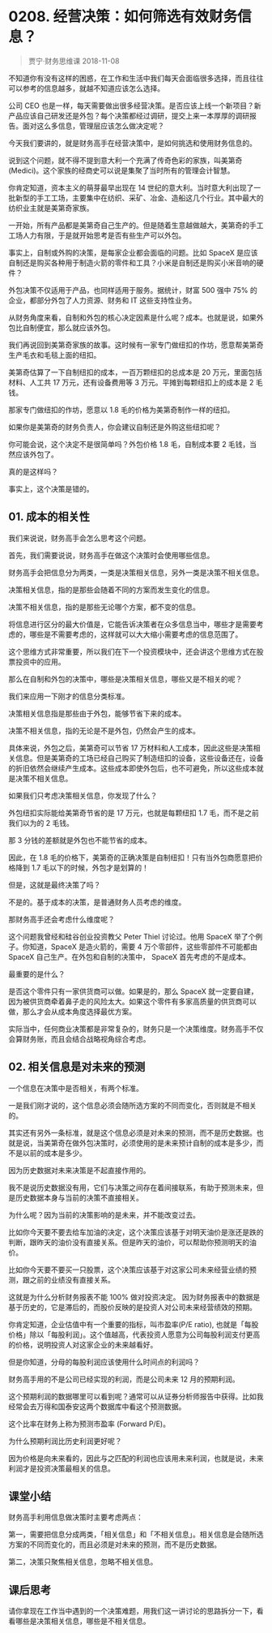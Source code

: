 # 0208. 经营决策：如何筛选有效财务信息？
> 贾宁·财务思维课
2018-11-08

不知道你有没有这样的困惑，在工作和生活中我们每天会面临很多选择，而且往往可以参考的信息越多，就越不知道应该怎么选择。

公司 CEO 也是一样，每天需要做出很多经营决策。是否应该上线一个新项目？新产品应该自己研发还是外包？每个决策都经过调研，提交上来一本厚厚的调研报告。面对这么多信息，管理层应该怎么做决定呢？

今天我们要讲的，就是财务高手在经营决策中，是如何挑选和使用财务信息的。

说到这个问题，就不得不提到意大利一个充满了传奇色彩的家族，叫美第奇(Medici)。这个家族的经商史可以说是集聚了当时所有的管理会计智慧。

你肯定知道，资本主义的萌芽最早出现在 14 世纪的意大利。当时意大利出现了一批新型的手工工场，主要集中在纺织、采矿、冶金、造船这几个行业。其中最大的纺织业主就是美第奇家族。

一开始，所有产品都是美第奇自己生产的。但是随着生意越做越大，美第奇的手工工场人力有限，于是就开始思考是否有些生产可以外包。

事实上，自制或外购的决策，是每家企业都会面临的问题。比如 SpaceX 是应该自制还是购买各种用于制造火箭的零件和工具？小米是自制还是购买小米音响的硬件？

外包决策不仅适用于产品，也同样适用于服务。据统计，财富 500 强中 75% 的企业，都部分外包了人力资源、财务和 IT 这些支持性业务。

从财务角度来看，自制和外包的核心决定因素是什么呢？成本。也就是说，如果外包比自制便宜，那么就应该外包。

我们再说回到美第奇家族的故事。这时候有一家专门做纽扣的作坊，愿意帮美第奇生产毛衣和毛毯上面的纽扣。

美第奇估算了一下自制纽扣的成本，一百万颗纽扣的总成本是 20 万元，里面包括材料、人工共 17 万元，还有设备费用等 3 万元。平摊到每颗纽扣上的成本是 2 毛钱。

那家专门做纽扣的作坊，愿意以 1.8 毛的价格为美第奇制作一样的纽扣。

如果你是美第奇的财务负责人，你会建议自制还是外购这些纽扣呢？

你可能会说，这个决定不是很简单吗？外包价格 1.8 毛，自制成本要 2 毛钱，当然应该外包了。

真的是这样吗？

事实上，这个决策是错的。

## 01. 成本的相关性

我们来说说，财务高手会怎么思考这个问题。

首先，我们需要说说，财务高手在做这个决策时会使用哪些信息。

财务高手会把信息分为两类，一类是决策相关信息，另外一类是决策不相关信息。

决策相关信息，指的是那些会随着不同的方案而发生变化的信息。

决策不相关信息，指的是那些无论哪个方案，都不变的信息。

将信息进行区分的最大价值是，它能告诉决策者在众多信息当中，哪些才是需要考虑的，哪些是不需要考虑的，这样就可以大大缩小需要考虑的信息范围了。

这个思维方式非常重要，所以我们在下一个投资模块中，还会讲这个思维方式在股票投资中的应用。

那么在自制和外包的决策中，哪些是决策相关信息，哪些又是不相关的呢？

我们来应用一下刚才的信息分类标准。

决策相关信息指是那些由于外包，能够节省下来的成本。

决策不相关信息，指的无论是不是外包，仍然会产生的成本。

具体来说，外包之后，美第奇可以节省 17 万材料和人工成本，因此这些是决策相关信息。但是美第奇的工场已经自己购买了制造纽扣的设备，这些设备还在，设备的折旧依然会继续产生成本。这些成本即使外包后，也不可避免，所以这些成本就是决策不相关信息。

如果我们只考虑决策相关信息，你发现了什么？

外包纽扣实际能给美第奇节省的是 17 万元，也就是每颗纽扣 1.7 毛，而不是之前我们以为的 2 毛钱。

那 3 分钱的差额就是外包也不能节省的成本。

因此，在 1.8 毛的价格下，美第奇的正确决策是自制纽扣！只有当外包商愿意把价格降到 1.7 毛以下的时候，外包才是划算的！

但是，这就是最终决策了吗？

不是的。基于成本的决策，是普通财务人员考虑的维度。

那财务高手还会考虑什么维度呢？

这个问题我曾经和硅谷创业投资教父 Peter Thiel 讨论过。他用 SpaceX 举了个例子。你知道，SpaceX 是造火箭的，需要 4 万个零部件，这些零部件不可能都由 SpaceX 自己生产。在外包和自制的决策中， SpaceX 首先考虑的不是成本。

最重要的是什么？

是否这个零件只有一家供货商可以做。如果是的，那么 SpaceX 就一定要自建，因为被供货商牵着鼻子走的风险太大。如果这个零件有多家高质量的供货商可以做，那么才会从成本角度选择最优方案。

实际当中，任何商业决策都是非常复杂的，财务只是一个决策维度。财务高手不仅会算财务账，而且会结合战略视角综合考虑。

## 02. 相关信息是对未来的预测

一个信息在决策中是否相关，有两个标准。

一是我们刚才说的，这个信息必须会随所选方案的不同而变化，否则就是不相关的。

其实还有另外一条标准，就是这个信息必须是对未来的预测，而不是历史数据。也就是说，当美第奇在做外包决策时，必须使用的是未来预计自制的成本是多少，而不是以前的成本是多少。

因为历史数据对未来决策是不起直接作用的。

我不是说历史数据没有用，它们与决策之间存在着间接联系，有助于预测未来，但是历史数据本身与当前的决策不直接相关。

为什么呢？因为当前的决策影响的是未来，并不能改变过去。

比如你今天要不要去给车加油的决定，这个决策应该基于对明天油价是涨还是跌的判断，跟昨天的油价没有直接关系。但是昨天的油价，可以帮助你预测明天的油价。

比如你今天要不要买一只股票，这个决策应该基于对这家公司未来经营业绩的预测，跟之前的业绩没有直接关系。

这就是为什么分析财务报表不能 100% 做对投资决定。 因为财务报表中的数据是基于历史的，它是滞后的，而股价反映的是投资人对公司未来经营绩效的预期。

你肯定知道，企业估值中有一个重要的指标，叫市盈率(P/E ratio), 也就是「每股价格」除以「每股利润」。这个值越高，代表投资人愿意为公司每股利润支付更高的价格，说明投资人对这家企业的未来越看好。

但是你知道，分母的每股利润应该使用什么时间点的利润吗？

财务高手用的不是公司已经实现的利润，而是公司未来 12 月的预期利润。

这个预期利润的数据哪里可以看到呢？通常可以从证券分析师报告中获得。比如我经常会去万得和国泰安这两个数据库中看这个预测数据。

这个比率在财务上称为预测市盈率 (Forward P/E)。

为什么预期利润比历史利润更好呢？

因为价格是向未来看的，因此与之匹配的利润也应该用未来利润，也就是说，未来利润才是投资决策最相关的信息。

## 课堂小结

财务高手利用信息做决策时主要考虑两点：

第一，需要把信息分成两类，「相关信息」和「不相关信息」。相关信息是会随所选方案的不同而变化的，而且必须是对未来的预测，而不是历史数据。

第二，决策只聚焦相关信息，忽略不相关信息。

## 课后思考

请你拿现在工作当中遇到的一个决策难题，用我们这一讲讨论的思路拆分一下，看看哪些是决策相关信息，哪些是不相关信息。

